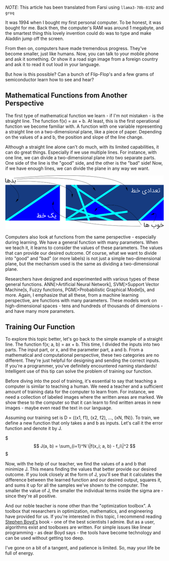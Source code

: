 *NOTE*: This article has been translated from Farsi using `llama3-70b-8192` and `groq`

It was 1994 when I bought my first personal computer. To be honest, it was bought for me. Back then, the computer's RAM was around 1 megabyte, and the smartest thing this lovely invention could do was to type and make Aladdin jump off the screen.

From then on, computers have made tremendous progress. They've become smaller, just like humans. Now, you can talk to your mobile phone and ask it something. Or show it a road sign image from a foreign country and ask it to read it out loud in your language.

But how is this possible? Can a bunch of Flip-Flop's and a few grams of semiconductor learn how to see and hear?

## Mathematical Functions from Another Perspective
The first type of mathematical function we learn - if I'm not mistaken - is the straight line. The function f(x) = ax + b. At least, this is the first operational function we become familiar with. A function with one variable representing a straight line on a two-dimensional plane, like a piece of paper. Depending on the values of a and b, the position and slope of the line change.

Although a straight line alone can't do much, with its limited capabilities, it can do great things. Especially if we use multiple lines. For instance, with one line, we can divide a two-dimensional plane into two separate parts. One side of the line is the "good" side, and the other is the "bad" side! Now, if we have enough lines, we can divide the plane in any way we want.

![Sample Classification using a Straight Line](img/straight-line-classification-sample.svg)

Computers also look at functions from the same perspective - especially during learning. We have a general function with many parameters. When we teach it, it learns to consider the values of these parameters. The values that can provide our desired outcome. Of course, what we want to divide into "good" and "bad" (or more labels) is not just a simple two-dimensional plane, but the mechanism used is the same as dividing a two-dimensional plane.

Researchers have designed and experimented with various types of these general functions. ANN[>Artificial Neural Network], SVM[>Support Vector Machine]s, Fuzzy functions, PGM[>Probabilistic Graphical Model]s, and more. Again, I emphasize that all these, from a machine learning perspective, are functions with many parameters. These models work on high-dimensional spaces - tens and hundreds of thousands of dimensions - and have many more parameters.

## Training Our Function
To explore this topic better, let's go back to the simple example of a straight line. The function f(x; a, b) = ax + b. This time, I divided the inputs into two parts. The input part, or x, and the parameter part, a and b. From a mathematical and computational perspective, these two categories are no different. They're just helpful for designing and sending the correct inputs. If you're a programmer, you've definitely encountered naming standards! Intelligent use of this tip can solve the problem of training our function.

Before diving into the pool of training, it's essential to say that teaching a computer is similar to teaching a human. We need a teacher and a sufficient amount of training data for the computer to learn from. For instance, we need a collection of labeled images where the written areas are marked. We show these to the computer so that it can learn to find written areas in new images - maybe even read the text in our language.

Assuming our training set is D = {(x1, f1), (x2, f2), ..., (xN, fN)}. To train, we define a new function that only takes a and b as inputs. Let's call it the error function and denote it by J.

$$$
J(a, b) = \sum_{i=1}^N \|f(x_i; a, b) - f_i\|^2
$$$

Now, with the help of our teacher, we find the values of a and b that minimize J. This means finding the values that better provide our desired outcome. If you look closely at the form of J, you'll see that it calculates the difference between the learned function and our desired output, squares it, and sums it up for all the samples we've shown to the computer. The smaller the value of J, the smaller the individual terms inside the sigma are - since they're all positive.

And our noble teacher is none other than the "optimization toolbox". A toolbox that researchers in optimization, mathematics, and engineering have provided for us. If you're interested in this topic, I recommend reading [Stephen Boyd's](http://stanford.edu/~boyd/cvxdbook/bv_cvxdbook.pdf) book - one of the best scientists I admire. But as a user, algorithms exist and toolboxes are written. For simple issues like linear programming - as dear Boyd says - the tools have become technology and can be used without getting too deep.

I've gone on a bit of a tangent, and patience is limited. So, may your life be full of energy.
